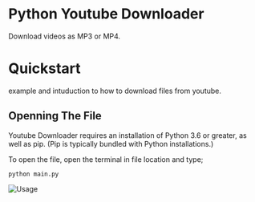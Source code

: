 # Python Youtube Downloader

Download videos as MP3 or MP4.

# Quickstart

example and intuduction to how to download files from youtube.

## Openning The File

Youtube Downloader requires an installation of Python 3.6 or greater, as well as pip. (Pip is typically bundled with Python installations.)

To open the file, open the terminal in file location and type;
```
python main.py
```

![Usage]([https://imgur.com/a/ByR9ZBy](https://i.imgur.com/J8fGXKH.mp4))
